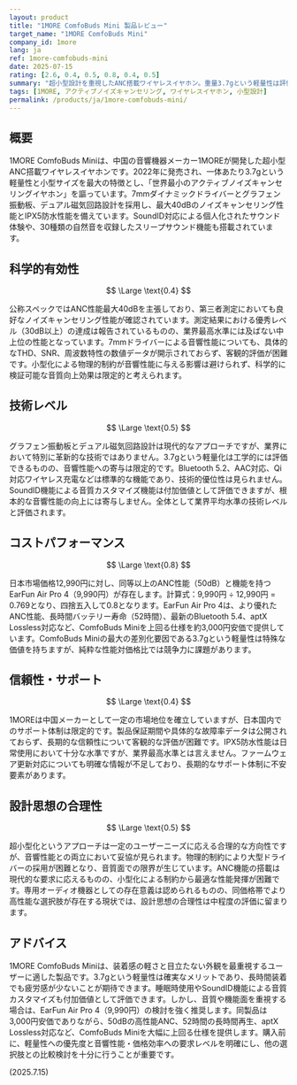 ```yaml
---
layout: product
title: "1MORE ComfoBuds Mini 製品レビュー"
target_name: "1MORE ComfoBuds Mini"
company_id: 1more
lang: ja
ref: 1more-comfobuds-mini
date: 2025-07-15
rating: [2.6, 0.4, 0.5, 0.8, 0.4, 0.5]
summary: "超小型設計を重視したANC搭載ワイヤレスイヤホン。重量3.7gという軽量性は評価できるが、基本的な音響性能や技術的優位性に乏しく、価格に対する競争力も低い。"
tags: [1MORE, アクティブノイズキャンセリング, ワイヤレスイヤホン, 小型設計]
permalink: /products/ja/1more-comfobuds-mini/
---
```

## 概要

1MORE ComfoBuds Miniは、中国の音響機器メーカー1MOREが開発した超小型ANC搭載ワイヤレスイヤホンです。2022年に発売され、一体あたり3.7gという軽量性と小型サイズを最大の特徴とし、「世界最小のアクティブノイズキャンセリングイヤホン」を謳っています。7mmダイナミックドライバーとグラフェン振動板、デュアル磁気回路設計を採用し、最大40dBのノイズキャンセリング性能とIPX5防水性能を備えています。SoundID対応による個人化されたサウンド体験や、30種類の自然音を収録したスリープサウンド機能も搭載されています。

## 科学的有効性

$$ \Large \text{0.4} $$

公称スペックではANC性能最大40dBを主張しており、第三者測定においても良好なノイズキャンセリング性能が確認されています。測定結果における優秀レベル（30dB以上）の達成は報告されているものの、業界最高水準には及ばない中上位の性能となっています。7mmドライバーによる音響性能についても、具体的なTHD、SNR、周波数特性の数値データが開示されておらず、客観的評価が困難です。小型化による物理的制約が音響性能に与える影響は避けられず、科学的に検証可能な音質向上効果は限定的と考えられます。

## 技術レベル

$$ \Large \text{0.5} $$

グラフェン振動板とデュアル磁気回路設計は現代的なアプローチですが、業界において特別に革新的な技術ではありません。3.7gという軽量化は工学的には評価できるものの、音響性能への寄与は限定的です。Bluetooth 5.2、AAC対応、Qi対応ワイヤレス充電などは標準的な機能であり、技術的優位性は見られません。SoundID機能による音質カスタマイズ機能は付加価値として評価できますが、根本的な音響性能の向上には寄与しません。全体として業界平均水準の技術レベルと評価されます。

## コストパフォーマンス

$$ \Large \text{0.8} $$

日本市場価格12,990円に対し、同等以上のANC性能（50dB）と機能を持つEarFun Air Pro 4（9,990円）が存在します。計算式：9,990円 ÷ 12,990円 = 0.769となり、四捨五入して0.8となります。EarFun Air Pro 4は、より優れたANC性能、長時間バッテリー寿命（52時間）、最新のBluetooth 5.4、aptX Lossless対応など、ComfoBuds Miniを上回る仕様を約3,000円安価で提供しています。ComfoBuds Miniの最大の差別化要因である3.7gという軽量性は特殊な価値を持ちますが、純粋な性能対価格比では競争力に課題があります。

## 信頼性・サポート

$$ \Large \text{0.4} $$

1MOREは中国メーカーとして一定の市場地位を確立していますが、日本国内でのサポート体制は限定的です。製品保証期間や具体的な故障率データは公開されておらず、長期的な信頼性について客観的な評価が困難です。IPX5防水性能は日常使用において十分な水準ですが、業界最高水準とは言えません。ファームウェア更新対応についても明確な情報が不足しており、長期的なサポート体制に不安要素があります。

## 設計思想の合理性

$$ \Large \text{0.5} $$

超小型化というアプローチは一定のユーザーニーズに応える合理的な方向性ですが、音響性能との両立において妥協が見られます。物理的制約により大型ドライバーの採用が困難となり、音質面での限界が生じています。ANC機能の搭載は現代的な要求に応えるものの、小型化による制約から最適な性能発揮が困難です。専用オーディオ機器としての存在意義は認められるものの、同価格帯でより高性能な選択肢が存在する現状では、設計思想の合理性は中程度の評価に留まります。

## アドバイス

1MORE ComfoBuds Miniは、装着感の軽さと目立たない外観を最重視するユーザーに適した製品です。3.7gという軽量性は確実なメリットであり、長時間装着でも疲労感が少ないことが期待できます。睡眠時使用やSoundID機能による音質カスタマイズも付加価値として評価できます。しかし、音質や機能面を重視する場合は、EarFun Air Pro 4（9,990円）の検討を強く推奨します。同製品は3,000円安価でありながら、50dBの高性能ANC、52時間の長時間再生、aptX Lossless対応など、ComfoBuds Miniを大幅に上回る仕様を提供します。購入前に、軽量性への優先度と音響性能・価格効率への要求レベルを明確にし、他の選択肢との比較検討を十分に行うことが重要です。

(2025.7.15)